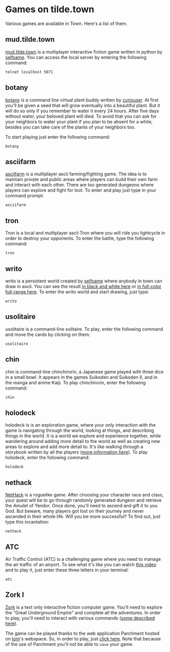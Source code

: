 # Games on tilde.town

Various games are available in Town. Here's a list of them.

## mud.tilde.town

[mud.tilde.town](https://github.com/selfsame/mud.tilde.town) is a multiplayer
interactive fiction game written in python by [selfsame](/~selfsame/). You can
access the local server by entering the following command:

    telnet localhost 5071

## botany

[botany](https://github.com/jifunks/botany) is a command line virtual plant
buddy written by [curiouser](/~curiouser). At first you'll be given a seed
that will grow eventually into a beautiful plant. But it will do so only if
you remember to water it every 24 hours. After five days without water, your
beloved plant will died. To avoid that you can ask for your neighbors to water
your plant if you plan to be absent for a while; besides you can take care of
the plants of your neighbors too.

To start playing just enter the following command:

    botany

## asciifarm

[asciifarm](https://github.com/jmdejong/asciifarm) is a multiplayer ascii
farming/fighting game. The idea is to maintain private and public areas where
players can build their own farm and interact with each other. There are too
generated dungeons where players can explore and fight for loot. To enter and
play just type in your command prompt:

    asciifarm

## tron

Tron is a local and multiplayer ascii Tron where you will ride you lightcycle
in order to destroy your opponents. To enter the battle, type the
following command:

    tron

## writo

writo is a persistent world created by [selfsame](/~selfsame/) where anybody in
town can draw in ascii. You can see the result [in black and white
here](/~selfsame/writo.html) or [in full-color full-range
here](/~login/writo/). To enter the writo world and start
drawing, just type:

    writo

## usolitaire

usolitaire is a command-line solitaire. To play, enter the following command
and move the cards by clicking on them:

    usolitaire

## chin

chin is command-line chinchirorin, a Japanese game played with three dice in
a small bowl. It appears in the games Suikoden and Suikoden II, and in the 
manga and anime Kaiji. To play chinchirorin, enter the following command:

    chin

## holodeck

holodeck is is an exploration game, where your only interaction with the game
is navigating through the world, looking at things, and describing things in
the world. It is a world we explore and experience together, while wandering
around adding more detail to the world as well as creating new areas to
explore and add more detail to. It's like walking through a storybook written
by all the players ([more information here](/~ne1/code.html)). To play holodeck,
enter the following command:

    holodeck

## nethack

[NetHack](https://alt.org/nethack/) is a roguelike game. After choosing your
character race and class, your quest will be to go through randomly generated
dungeon and retrieve the Amulet of Yendor. Once done, you'll need to ascend
and gift it to you God. But beware, many players got lost on their journey and
never ascended in their whole life. Will you be more successful? To find out,
just type this incantation:

    nethack

## ATC

Air Traffic Control (ATC) is a challenging game where you need to manage the
air traffic of an airport. To see what it's like you can watch [this
video](https://asciinema.org/a/96532) and to play it, just enter these three
letters in your terminal:

    atc

## Zork I

[Zork](https://en.wikipedia.org/wiki/Zork) is a text only interactive fiction
computer game. You'll need to explore the "Great Underground Empire" and
complete all the adventures. In order to play, you'll need to interact with
various commands ([some described
here](https://en.wikipedia.org/wiki/Zork#Commands)).

The game can be played thanks to the web application Parchment hosted on
[tom](/~tom/)'s webspace. So, in order to play, just [click
here](https://tilde.town/~tom/zork.html?story=stories/zdungeon.z5.js). Note
that because of the use of Parchment you'll not be able to `save` your game.
